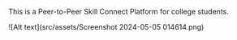 This is a Peer-to-Peer Skill Connect Platform for college students.



![Alt text](src/assets/Screenshot 2024-05-05 014614.png)
